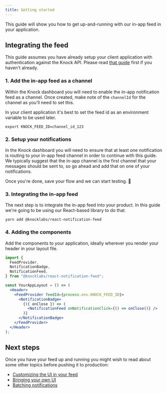 ```yaml
---
title: Getting started
---
```


This guide will show you how to get up-and-running with our in-app feed in your application.

## Integrating the feed

This guide assumes you have already setup your client application with authentication against
the Knock API. Please read [that guide](/client-integration/authentication) first if you haven't already.

### 1. Add the in-app feed as a channel

Within the Knock dashboard you will need to enable the in-app notification feed as a channel. Once
created, make note of the `channelId` for the channel as you'll need to set this.

In your client application it's best to set the feed id as an environment variable to be used
later.

```shell
export KNOCK_FEED_ID=channel_id_123
```

### 2. Setup your notifications

In the Knock dashboard you will need to ensure that at least one notification is routing to your in-app
feed channel in order to continue with this guide. We typically suggest that the in-app channel is the first
channel that your messages should be sent to, so go ahead and add that on one of your notifications.

Once you're done, save your flow and we can start testing. 💪

### 3. Integrating the in-app feed

The next step is to integrate the in-app feed into your product. In this guide we're going to be
using our React-based library to do that.

```shell
yarn add @knocklabs/react-notification-feed
```

### 4. Adding the components

Add the components to your application, ideally wherever you render your header in your layout file.

```jsx
import {
  FeedProvider,
  NotificationBadge,
  NotificationFeed,
} from "@knocklabs/react-notification-feed";

const YourAppLayout = () => (
  <Header>
    <FeedProvider feedId={process.env.KNOCK_FEED_ID}>
      <NotificationBadge>
        {({ onClose }) => (
          <NotificationFeed onNotificationClick={() => onClose()} />
        )}
      </NotificationBadge>
    </FeedProvider>
  </Header>
);
```

## Next steps

Once you have your feed up and running you might wish to read about some other topics before
pushing it to production:

- [Customizing the UI in your feed](/notification-feeds/customizing-ui)
- [Bringing your own UI](/notification-feeds/bring-your-own-ui)
- [Batching notifications](/sending-notifications/batching-and-throttling)
